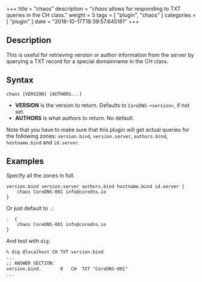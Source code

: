 +++
title = "chaos"
description = "*chaos* allows for responding to TXT queries in the CH class."
weight = 5
tags = [ "plugin", "chaos" ]
categories = [ "plugin" ]
date = "2018-10-17T18:39:57.645161"
+++

## Description

This is useful for retrieving version or author information from the server by querying a TXT record
for a special domainname in the CH class.

## Syntax

~~~
chaos [VERSION] [AUTHORS...]
~~~

* **VERSION** is the version to return. Defaults to `CoreDNS-<version>`, if not set.
* **AUTHORS** is what authors to return. No default.

Note that you have to make sure that this plugin will get actual queries for the
following zones: `version.bind`, `version.server`, `authors.bind`, `hostname.bind` and
`id.server`.

## Examples

Specify all the zones in full.

~~~ corefile
version.bind version.server authors.bind hostname.bind id.server {
    chaos CoreDNS-001 info@coredns.io
}
~~~

Or just default to `.`:

~~~ corefile
.  {
    chaos CoreDNS-001 info@coredns.io
}
~~~

And test with `dig`:

~~~ txt
% dig @localhost CH TXT version.bind
...
;; ANSWER SECTION:
version.bind.		0	CH	TXT	"CoreDNS-001"
...
~~~
